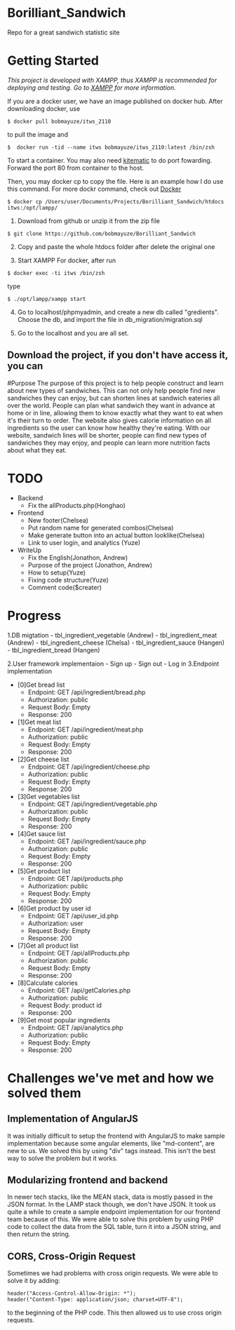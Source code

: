 # Borilliant_Sandwich
Repo for a great sandwich statistic site

# Getting Started
*This project is developed with XAMPP, thus XAMPP is recommended for deploying and testing. Go to [XAMPP](https://www.apachefriends.org/index.html) for more information.*

If you are a docker user, we have an image published on docker hub. After downloading docker, use 
```
$ docker pull bobmayuze/itws_2110
```
to pull the image and 
```
$  docker run -tid --name itws bobmayuze/itws_2110:latest /bin/zsh
```
To start a container. You may also need [kitematic](https://kitematic.com/) to do port fowarding. Forward the port 80 from container to the host.

Then, you may docker cp to copy the file. Here is an example how I do use this command. For more dockr command, check out [Docker](https://www.docker.com/)

```
$ docker cp /Users/user/Documents/Projects/Borilliant_Sandwich/htdocs itws:/opt/lampp/
```



1. Download from github or unzip it from the zip file
```
$ git clone https://github.com/bobmayuze/Borilliant_Sandwich

```

2. Copy and paste the whole htdocs folder after delete the original one

3. Start XAMPP 
For docker, after run 
```
$ docker exec -ti itws /bin/zsh  
```

type 
```
$ ./opt/lampp/xampp start
```

4. Go to localhost/phpmyadmin, and create a new db called "gredients". Choose the db, and import the file in db_migration/migration.sql

5. Go to the localhost and you are all set.



## Download the project, if you don't have access it, you can 

#Purpose
The purpose of this project is to help people construct and learn about 
new types of sandwiches. This can not only help people find new sandwiches
they can enjoy, but can shorten lines at sandwich eateries all over the
world. People can plan what sandwich they want in advance at home or in 
line, allowing them to know exactly what they want to eat when it's their
turn to order. The website also gives calorie information on all ingredients
so the user can know how healthy they're eating. With our website, sandwich
lines will be shorter, people can find new types of sandwiches they may enjoy,
and people can learn more nutrition facts about what they eat.

# TODO 
- Backend
    - Fix the allProducts.php(Honghao)
- Frontend
    - New footer(Chelsea)
    - Put random name for generated combos(Chelsea)
    - Make generate button into an actual button looklike(Chelsea)
    - Link to user login, and analytics (Yuze)
- WriteUp
    - Fix the English(Jonathon, Andrew)
    - Purpose of the project (Jonathon, Andrew)
    - How to setup(Yuze)
    - Fixing code structure(Yuze)
    - Comment code($creater)

# Progress
1.DB migtation
    - tbl_ingredient_vegetable (Andrew)
    - tbl_ingredient_meat (Andrew)
    - tbl_ingredient_cheese (Chelsa)
    - tbl_ingredient_sauce (Hangen)
    - tbl_ingredient_bread (Hangen)

2.User framework implementaion 
    - Sign up
    - Sign out
    - Log in
3.Endpoint implementation 
- [0]Get bread list
    - Endpoint: GET /api/ingredient/bread.php
    - Authorization: public
    - Request Body: Empty
    - Response: 200
- [1]Get meat list
    - Endpoint: GET /api/ingredient/meat.php
    - Authorization: public
    - Request Body: Empty
    - Response: 200
- [2]Get cheese list
    - Endpoint: GET /api/ingredient/cheese.php
    - Authorization: public
    - Request Body: Empty
    - Response: 200
- [3]Get vegetables list
    - Endpoint: GET /api/ingredient/vegetable.php
    - Authorization: public
    - Request Body: Empty
    - Response: 200
- [4]Get sauce list
    - Endpoint: GET /api/ingredient/sauce.php
    - Authorization: public
    - Request Body: Empty
    - Response: 200
- [5]Get product list
    - Endpoint: GET /api/products.php
    - Authorization: public
    - Request Body: Empty
    - Response: 200
- [6]Get product by user id
    - Endpoint: GET /api/user_id.php
    - Authorization: user
    - Request Body: Empty
    - Response: 200
- [7]Get all product list
    - Endpoint: GET /api/allProducts.php
    - Authorization: public
    - Request Body: Empty
    - Response: 200
- [8]Calculate calories 
    - Endpoint: GET /api/getCalories.php
    - Authorization: public
    - Request Body: product id
    - Response: 200
- [9]Get most popular ingredients
    - Endpoint: GET /api/analytics.php
    - Authorization: public
    - Request Body: Empty
    - Response: 200

# Challenges we've met and how we solved them
## Implementation of AngularJS

It was initially difficult to setup the frontend with AngularJS to make sample implementation because some angular elements, like "md-content", are new to us. We solved this by using "div" tags instead. This isn't the best way to solve the problem but it works. 

## Modularizing frontend and backend

In newer tech stacks, like the MEAN stack, data is mostly passed in the JSON format. In the LAMP stack though, we don't have JSON. It took us quite a while to create a sample endpoint implementation for our frontend team because of this. We were able to solve this problem by using PHP code to collect the data from the SQL table, turn it into a JSON string, and then return the string.

## CORS, Cross-Origin Request
Sometimes we had problems with cross origin requests. We were able to solve it by adding: 
```
header("Access-Control-Allow-Origin: *");
header("Content-Type: application/json; charset=UTF-8");
```
to the beginning of the PHP code. This then allowed us to use cross origin requests.
